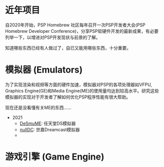 # 近年项目
自2020年开始，PSP Homebrew 社区每年召开一次PSP开发者大会(PSP Homebrew Developer Conference)，分享PSP软硬件开发的最新成果，有必要列举一下，以增进对PSP开发现状与前景的了解。

知道哪些东西已经有人做过了，自已又能用哪些东西，十分重要。

# 模拟器 (Emulators)

为了实现渲染和视频等方面的硬件加速，模拟器对PSP的各项处理器如VFPU, Graphics Engine(GE)和Media Engine(ME)的使用量均达到较高水平。研究这些模拟器的实现对于开发者了解如何优化PSP程序性能有很大帮助。

现在还是没看懂有关ME的东西……
+ 2021
    + [DeSmuME](): 任天堂DS模拟器
    + [nullDC](https://github.com/PSP-Archive/nulldce-psp/): 世嘉Dreamcast模拟器
    +

# 游戏引擎 (Game Engine)